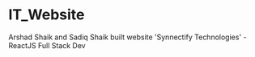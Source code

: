 # IT_Website
Arshad Shaik and Sadiq Shaik built website 'Synnectify Technologies' - ReactJS Full Stack Dev
